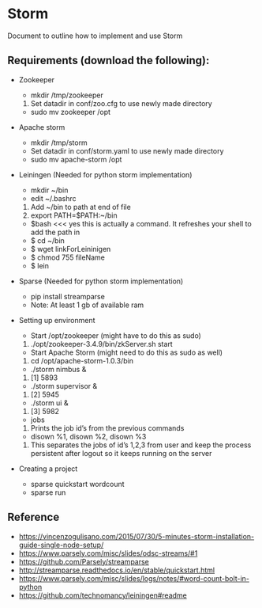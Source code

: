 # Storm

Document to outline how to implement and use Storm

## Requirements (download the following):
 
+ Zookeeper
  * mkdir /tmp/zookeeper
  1. Set datadir in conf/zoo.cfg to use newly made directory
  * sudo mv zookeeper /opt
+ Apache storm  
  * mkdir /tmp/storm
  * Set datadir in conf/storm.yaml to use newly made directory
  * sudo mv apache-storm /opt
+ Leiningen (Needed for python storm implementation)
  * mkdir ~/bin
  * edit ~/.bashrc
  1. Add ~/bin to path at end of file
  2. export PATH=$PATH:~/bin
  * $bash <<< yes this is actually a command. It refreshes your shell to add the path in
  * $ cd ~/bin
  * $ wget linkForLeininigen
  * $ chmod 755 fileName
  * $ lein 
+ Sparse (Needed for python storm implementation)
  * pip install streamparse
  * Note: At least 1 gb of available ram
+ Setting up environment
  * Start /opt/zookeeper (might have to do this as sudo)
  1. ./opt/zookeeper-3.4.9/bin/zkServer.sh start
  * Start Apache Storm (might need to do this as sudo as well)
  1. cd /opt/apache-storm-1.0.3/bin
  * ./storm nimbus &
  1. [1] 5893
  * ./storm supervisor &
  1. [2] 5945
  * ./storm ui &
  1. [3] 5982
  * jobs 
  1. Prints the job id’s from the previous commands
  * disown %1, disown %2, disown %3
  1. This separates the jobs of id’s 1,2,3 from user and keep the process persistent after logout so it keeps running on the server

+ Creating a project
  * sparse quickstart wordcount
  * sparse run
  
## Reference
+ https://vincenzogulisano.com/2015/07/30/5-minutes-storm-installation-guide-single-node-setup/
+ https://www.parsely.com/misc/slides/odsc-streams/#1
+ https://github.com/Parsely/streamparse
+ http://streamparse.readthedocs.io/en/stable/quickstart.html
+ https://www.parsely.com/misc/slides/logs/notes/#word-count-bolt-in-python
+ https://github.com/technomancy/leiningen#readme
